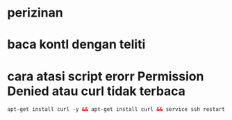 # perizinan
# baca kontl dengan teliti

# cara atasi script erorr Permission Denied atau curl tidak terbaca
```html
apt-get install curl -y && apt-get install curl && service ssh restart
```
